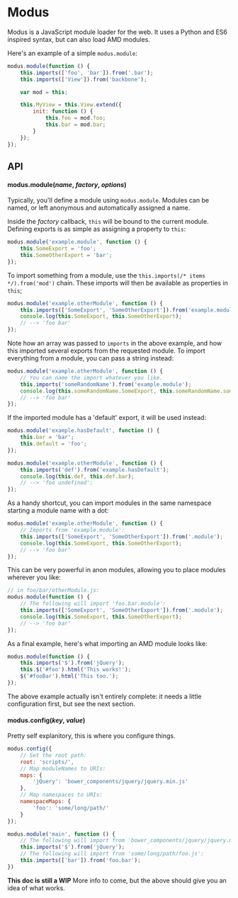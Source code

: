 Modus
=====

Modus is a JavaScript module loader for the web. It uses a Python and 
ES6 inspired syntax, but can also load AMD modules.

Here's an example of a simple `modus.module`:

```javascript
modus.module(function () {
    this.imports(['foo', 'bar']).from('.bar');
    this.imports(['View']).from('backbone');

    var mod = this;

    this.MyView = this.View.extend({
        init: function () {
            this.foo = mod.foo;
            this.bar = mod.bar;
        }
    });
});
```

API
---

#### modus.__module__(*name*, *factory*, *options*)

Typically, you'll define a module using `modus.module`. Modules can be
named, or left anonymous and automatically assigned a name.

Inside the *factory* callback, `this` will be bound to the current module.
Defining exports is as simple as assigning a property to `this`:

```javascript
modus.module('example.module', function () {
    this.SomeExport = 'foo';
    this.SomeOtherExport = 'bar';
});
```

To import something from a module, use the `this.imports(/* items */).from('mod')` chain.
These imports will then be available as properties in `this`;

```javascript
modus.module('example.otherModule', function () {
    this.imports(['SomeExport', 'SomeOtherExport']).from('example.module');
    console.log(this.SomeExport, this.SomeOtherExport); 
    // --> 'foo bar'
});
```

Note how an array was passed to `imports` in the above example, and how this imported several
exports from the requested module. To import everything from a module, you can pass a string instead:

```javascript
modus.module('example.otherModule', function () {
    // You can name the import whatever you like. 
    this.imports('someRandomName').from('example.module');
    console.log(this.someRandomName.SomeExport, this.someRandomName.someOtherExport);
    // --> 'foo bar'
});
```

If the imported module has a 'default' export, it will be used instead:

```javascript
modus.module('example.hasDefault', function () {
    this.bar = 'bar';
    this.default = 'foo';
});

modus.module('example.otherModule', function () {
    this.imports('def').from('example.hasDefault');
    console.log(this.def, this.def.bar);
    // --> 'foo undefined';
});
```

As a handy shortcut, you can import modules in the same namespace starting
a module name with a dot:

```javascript
modus.module('example.otherModule', function () {
    // Imports from 'example.module':
    this.imports(['SomeExport', 'SomeOtherExport']).from('.module');
    console.log(this.SomeExport, this.SomeOtherExport); 
    // --> 'foo bar'
});
```

This can be very powerful in anon modules, allowing you to place
modules wherever you like:

```javascript
// in foo/bar/otherModule.js:
modus.module(function () {
    // The following will import 'foo.bar.module':
    this.imports(['SomeExport', 'SomeOtherExport']).from('.module');
    console.log(this.SomeExport, this.SomeOtherExport); 
    // --> 'foo bar'
});
```

As a final example, here's what importing an AMD module looks like:

```javascript
modus.module(function () {
    this.imports('$').from('jQuery');
    this.$('#foo').html('This works!');
    $('#fooBar').html('This too.');
});
```

The above example actually isn't entirely complete: it needs a little configuration
first, but see the next section.


#### modus.__config__(*key*, *value*)

Pretty self explanitory, this is where you configure things.

```javascript
modus.config({
    // Set the root path:
    root: 'scripts/',
    // Map moduleNames to URIs:
    maps: {
        'jQuery': 'bower_components/jquery/jquery.min.js'
    },
    // Map namespaces to URIs:
    namespaceMaps: {
        'foo': 'some/long/path/'
    }
});

modus.module('main', function () {
    // The following will import from 'bower_components/jquery/jquery.min.js':
    this.imports('$').from('jQuery');
    // The following will import from 'some/long/path/foo.js':
    this.imports(['bar']).from('foo.bar');
})
```

**This doc is still a WIP**
More info to come, but the above should give you an idea of what works.


